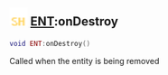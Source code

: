 ## <img src="../../.gitbook/assets/shared.png" width="32" height="32" /> [ENT](../ent/README.md):onDestroy

```lua
void ENT:onDestroy()
```

Called when the entity is being removed
